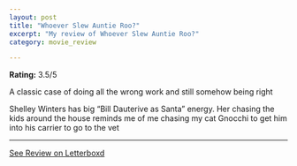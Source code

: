 ```yaml
---
layout: post
title: "Whoever Slew Auntie Roo?"
excerpt: "My review of Whoever Slew Auntie Roo?"
category: movie_review

---
```


**Rating:** 3.5/5

A classic case of doing all the wrong work and still somehow being right

Shelley Winters has big “Bill Dauterive as Santa” energy. Her chasing the kids around the house reminds me of me chasing my cat Gnocchi to get him into his carrier to go to the vet

<hr>

[See Review on Letterboxd](https://boxd.it/3Tvouv)

